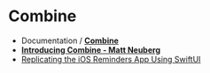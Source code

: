 # Combine
- Documentation / [**Combine**](https://developer.apple.com/documentation/combine)
- [**Introducing Combine - Matt Neuberg**](https://www.apeth.com/UnderstandingCombine/toc.html)
- [Replicating the iOS Reminders App Using SwiftUI](https://medium.com/better-programming/replicating-the-ios-reminders-app-part1-44211a7b7029)
